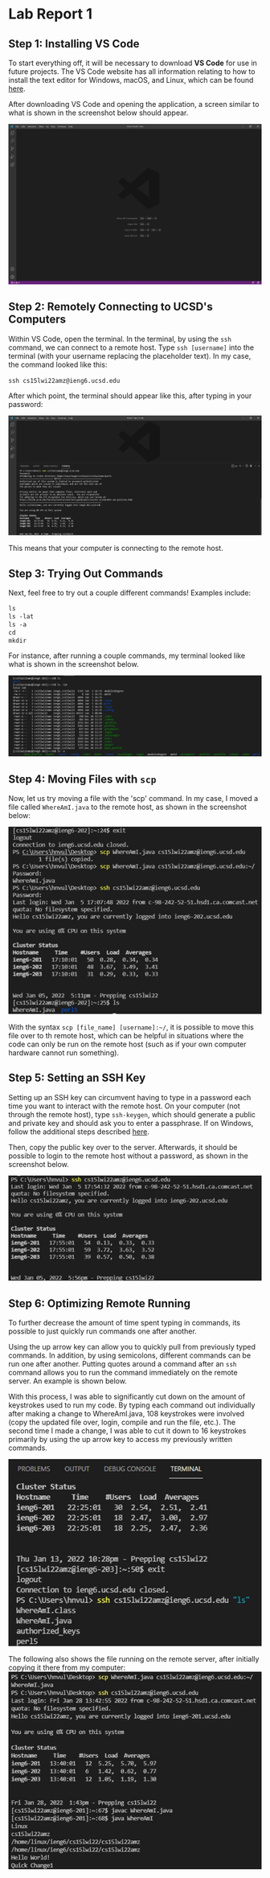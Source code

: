 # Lab Report 1

## Step 1: Installing VS Code

To start everything off, it will be necessary to download **VS Code** for use in future projects. The VS Code website has all information relating to how to install the text editor for Windows, macOS, and Linux, which can be found [here](https://code.visualstudio.com/).

After downloading VS Code and opening the application, a screen similar to what is shown in the screenshot below should appear.

![Step 1 Screenshot](Lab1SC1.jpg)

## Step 2: Remotely Connecting to UCSD's Computers

Within VS Code, open the terminal. In the terminal, by using the `ssh` command, we can connect to a remote host. Type `ssh [username]` into the terminal (with your username replacing the placeholder text). In my case, the command looked like this:

`ssh cs15lwi22amz@ieng6.ucsd.edu`

After which point, the terminal should appear like this, after typing in your password:

![Step 2 Screenshot](Lab1SC2.jpg)

This means that your computer is connecting to the remote host.

## Step 3: Trying Out Commands

Next, feel free to try out a couple different commands! Examples include:

```
ls
ls -lat
ls -a
cd
mkdir
```

For instance, after running a couple commands, my terminal looked like what is shown in the screenshot below.

![Step 3 Screenshot](Lab1SC3.jpg)

## Step 4: Moving Files with `scp`
Now, let us try moving a file with the 'scp' command. In my case, I moved a file called `WhereAmI.java` to the remote host, as shown in the screenshot below:

![Step 4 Screenshot](Lab1SC4.jpg)

With the syntax `scp [file_name] [username]:~/`, it is possible to move this file over to th remote host, which can be helpful in situations where the code can only be run on the remote host (such as if your own computer hardware cannot run something).

## Step 5: Setting an SSH Key

Setting up an SSH key can circumvent having to type in a password each time you want to interact with the remote host. On your computer (not through the remote host), type `ssh-keygen`, which should generate a public and private key and should ask you to enter a passphrase. If on Windows, follow the additional steps described [here](https://docs.microsoft.com/en-us/windows-server/administration/openssh/openssh_keymanagement#user-key-generation).


Then, copy the public key over to the server. Afterwards, it should be possible to login to the remote host without a password, as shown in the screenshot below.

![Image](Lab1SC5.jpg)

## Step 6: Optimizing Remote Running

To further decrease the amount of time spent typing in commands, its possible to just quickly run commands one after another. 

Using the up arrow key can allow you to quickly pull from previously typed commands. In addition, by using semicolons, different commands can be run one after another. Putting quotes around a command after an `ssh` command allows you to run the command immediately on the remote server. An example is shown below.

With this process, I was able to significantly cut down on the amount of keystrokes used to run my code. By typing each command out individually after making a change to WhereAmI.java, 108 keystrokes were involved (copy the updated file over, login, compile and run the file, etc.). The second time I made a change, I was able to cut it down to 16 keystrokes primarily by using the up arrow key to access my previously written commands.

![Step 6 Screenshot 1](Lab1SC6.jpg)

The following also shows the file running on the remote server, after initially copying it there from my computer:
![Step 6 Screenshot 2](RunningOnRemoteServer.jpg)